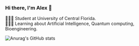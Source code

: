 ### Hi there, I'm Alex 👋

👩🏻‍🎓 Student at University of Central Florida.  
👩🏻‍💻 Learning about Artificial Intelligence, Quantum computing, Bioengineering.  

![Anurag's GitHub stats](https://github-readme-stats.vercel.app/api?username=benigmatic&show_icons=true&theme=nord)

